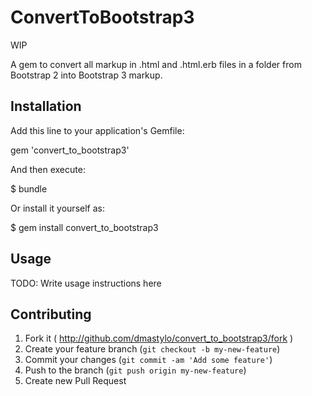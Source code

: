 # ConvertToBootstrap3

WIP

A gem to convert all markup in .html and .html.erb files in a folder from Bootstrap 2 into Bootstrap 3 markup.

## Installation

Add this line to your application's Gemfile:

  gem 'convert_to_bootstrap3'

And then execute:

  $ bundle

Or install it yourself as:

  $ gem install convert_to_bootstrap3

## Usage

TODO: Write usage instructions here

## Contributing

1. Fork it ( http://github.com/dmastylo/convert_to_bootstrap3/fork )
2. Create your feature branch (`git checkout -b my-new-feature`)
3. Commit your changes (`git commit -am 'Add some feature'`)
4. Push to the branch (`git push origin my-new-feature`)
5. Create new Pull Request

